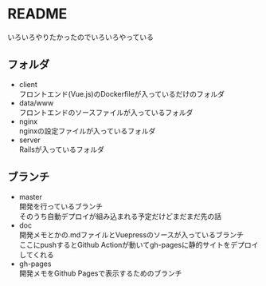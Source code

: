 # README

いろいろやりたかったのでいろいろやっている

## フォルダ

 - client  
 フロントエンド(Vue.js)のDockerfileが入っているだけのフォルダ
 - data/www  
 フロントエンドのソースファイルが入っているフォルダ
 - nginx  
 nginxの設定ファイルが入っているフォルダ
 - server  
 Railsが入っているフォルダ

## ブランチ

 - master  
 開発を行っているブランチ  
 そのうち自動デプロイが組み込まれる予定だけどまだまだ先の話
 - doc  
 開発メモとかの.mdファイルとVuepressのソースが入っているブランチ  
 ここにpushするとGithub Actionが動いてgh-pagesに静的サイトをデプロイしてくれる
 - gh-pages  
 開発メモをGithub Pagesで表示するためのブランチ